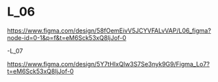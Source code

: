 # L_06

https://www.figma.com/design/58fOemEivV5JCYVFALvVAP/L06_figma?node-id=0-1&p=f&t=eM6Sck53xQ8IjJof-0


-L_07


https://www.figma.com/design/5Y7tHIxQIw3S7Se3nyk9G9/Figma_Lo7?t=eM6Sck53xQ8IjJof-0
